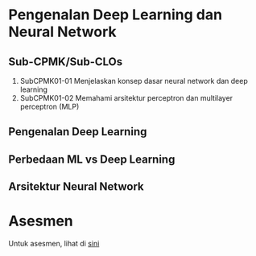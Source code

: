 # Pengenalan Deep Learning dan Neural Network
## Sub-CPMK/Sub-CLOs
1. SubCPMK01-01 Menjelaskan konsep dasar neural network dan deep learning 
2. SubCPMK01-02 Memahami arsitektur perceptron dan multilayer perceptron (MLP)

## Pengenalan Deep Learning
## Perbedaan ML vs Deep Learning
## Arsitektur Neural Network

# Asesmen
Untuk asesmen, lihat di [sini](../../assessment/week01/README.md)